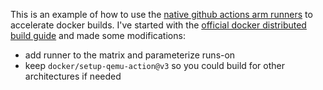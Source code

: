 This is an example of how to use the [native github actions arm runners](https://github.blog/changelog/2025-01-16-linux-arm64-hosted-runners-now-available-for-free-in-public-repositories-public-preview/) to accelerate docker builds. I've started with the [official docker distributed build guide](https://docs.docker.com/build/ci/github-actions/multi-platform/#distribute-build-across-multiple-runners) and made some modifications:

- add runner to the matrix and parameterize runs-on
- keep `docker/setup-qemu-action@v3` so you could build for other architectures if needed